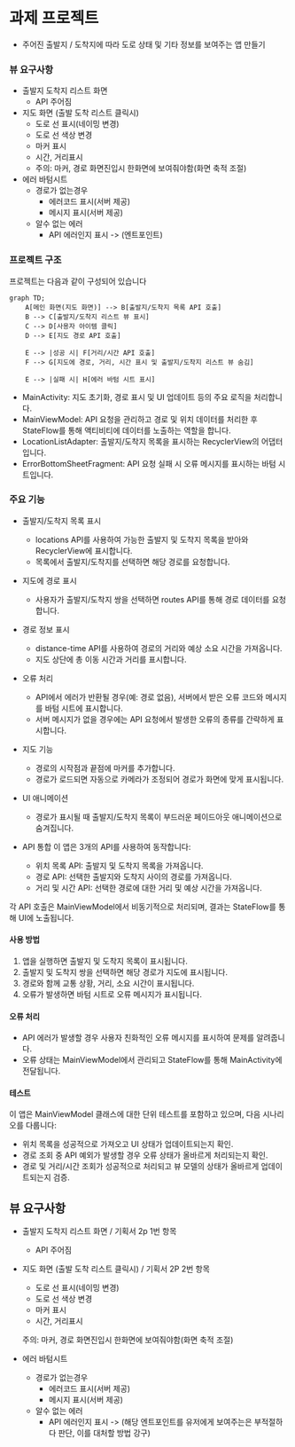 # 과제 프로젝트
- 주어진 출발지 / 도착지에 따라 도로 상태 및 기타 정보를 보여주는 앱 만들기

### 뷰 요구사항
- 출발지 도착지 리스트 화면
    - API 주어짐
- 지도 화면 (출발 도착 리스트 클릭시)
    - 도로 선 표시(네이밍 변경)
    - 도로 선 색상 변경
    - 마커 표시
    - 시간, 거리표시 
    - 주의: 마커, 경로 화면진입시 한화면에 보여줘야함(화면 축적 조절)
- 에러 바텀시트
    - 경로가 없는경우
        - 에러코드 표시(서버 제공)
        - 메시지 표시(서버 제공)
    - 알수 없는 에러
        - API 에러인지 표시 -> (엔트포인트)

### 프로젝트 구조
프로젝트는 다음과 같이 구성되어 있습니다
```mermaid
graph TD;
    A[메인 화면(지도 화면)] --> B[출발지/도착지 목록 API 호출]
    B --> C[출발지/도착지 리스트 뷰 표시]
    C --> D[사용자 아이템 클릭]
    D --> E[지도 경로 API 호출]
    
    E --> |성공 시| F[거리/시간 API 호출]
    F --> G[지도에 경로, 거리, 시간 표시 및 출발지/도착지 리스트 뷰 숨김]
    
    E --> |실패 시| H[에러 바텀 시트 표시]
```

- MainActivity: 지도 초기화, 경로 표시 및 UI 업데이트 등의 주요 로직을 처리합니다.
- MainViewModel: API 요청을 관리하고 경로 및 위치 데이터를 처리한 후 StateFlow를 통해 액티비티에 데이터를 노출하는 역할을 합니다.
- LocationListAdapter: 출발지/도착지 목록을 표시하는 RecyclerView의 어댑터입니다.
- ErrorBottomSheetFragment: API 요청 실패 시 오류 메시지를 표시하는 바텀 시트입니다.

### 주요 기능
- 출발지/도착지 목록 표시
  - locations API를 사용하여 가능한 출발지 및 도착지 목록을 받아와 RecyclerView에 표시합니다.
  - 목록에서 출발지/도착지를 선택하면 해당 경로를 요청합니다. 
- 지도에 경로 표시
  - 사용자가 출발지/도착지 쌍을 선택하면 routes API를 통해 경로 데이터를 요청합니다.
- 경로 정보 표시
  - distance-time API를 사용하여 경로의 거리와 예상 소요 시간을 가져옵니다.
  - 지도 상단에 총 이동 시간과 거리를 표시합니다. 
- 오류 처리
  - API에서 에러가 반환될 경우(예: 경로 없음), 서버에서 받은 오류 코드와 메시지를 바텀 시트에 표시합니다.
  - 서버 메시지가 없을 경우에는 API 요청에서 발생한 오류의 종류를 간략하게 표시합니다. 
- 지도 기능
  - 경로의 시작점과 끝점에 마커를 추가합니다.
  - 경로가 로드되면 자동으로 카메라가 조정되어 경로가 화면에 맞게 표시됩니다.
- UI 애니메이션
  - 경로가 표시될 때 출발지/도착지 목록이 부드러운 페이드아웃 애니메이션으로 숨겨집니다.
- API 통합
이 앱은 3개의 API를 사용하여 동작합니다:

  - 위치 목록 API: 출발지 및 도착지 목록을 가져옵니다.
  - 경로 API: 선택한 출발지와 도착지 사이의 경로를 가져옵니다.
  - 거리 및 시간 API: 선택한 경로에 대한 거리 및 예상 시간을 가져옵니다.

각 API 호출은 MainViewModel에서 비동기적으로 처리되며, 결과는 StateFlow를 통해 UI에 노출됩니다.

#### 사용 방법
1. 앱을 실행하면 출발지 및 도착지 목록이 표시됩니다.
2. 출발지 및 도착지 쌍을 선택하면 해당 경로가 지도에 표시됩니다.
3. 경로와 함께 교통 상황, 거리, 소요 시간이 표시됩니다.
4. 오류가 발생하면 바텀 시트로 오류 메시지가 표시됩니다.
#### 오류 처리
- API 에러가 발생할 경우 사용자 친화적인 오류 메시지를 표시하여 문제를 알려줍니다.
- 오류 상태는 MainViewModel에서 관리되고 StateFlow를 통해 MainActivity에 전달됩니다.
#### 테스트
이 앱은 MainViewModel 클래스에 대한 단위 테스트를 포함하고 있으며, 다음 시나리오를 다룹니다:

- 위치 목록을 성공적으로 가져오고 UI 상태가 업데이트되는지 확인.
- 경로 조회 중 API 예외가 발생할 경우 오류 상태가 올바르게 처리되는지 확인.
- 경로 및 거리/시간 조회가 성공적으로 처리되고 뷰 모델의 상태가 올바르게 업데이트되는지 검증.

## 뷰 요구사항

- 출발지 도착지 리스트 화면 / 기획서 2p 1번 항목

    - API 주어짐

- 지도 화면 (출발 도착 리스트 클릭시) / 기획서 2P 2번 항목

    - 도로 선 표시(네이밍 변경)
    - 도로 선 색상 변경
    - 마커 표시
    - 시간, 거리표시

  주의: 마커, 경로 화면진입시 한화면에 보여줘야함(화면 축적 조절)

- 에러 바텀시트
    - 경로가 없는경우
        - 에러코드 표시(서버 제공)
        - 메시지 표시(서버 제공)
    - 알수 없는 에러
        - API 에러인지 표시 -> (해당 엔트포인트를 유저에게 보여주는은 부적절하다 판단, 이를 대처할 방법 강구)